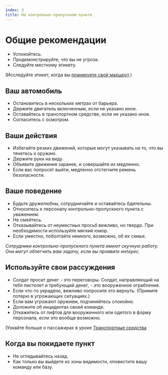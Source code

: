 ```yaml
---
index: 3
title: На контрольно-пропускном пункте
---
```

# Общие рекомендации

*   Успокойтесь.
*   Продемонстрируйте, что вы не угроза.
*   Следуйте местному этикету.

(Исследуйте этикет, когда вы [планируете свой маршрут](umbrella://travel/vehicles).)

## Ваш автомобиль

*   Остановитесь в нескольких метрах от барьера.
*   Держите двигатель включенным, если не указано иное.
*   Оставайтесь в транспортном средстве, если не указано иное.
*   Согласитесь с осмотром.

## Ваши действия

*   Избегайте резких движений, которые могут указывать на то, что вы тянетесь к оружию.
*   Держите руки на виду.
*   Объявите движения заранее, и совершайте их медленно.
*   Если вас попросят выйти, медленно отстегните ремень безопасности.

## Ваше поведение

*   Будьте дружелюбны, сотрудничайте и оставайтесь бдительны.
*   Относитесь к персоналу контрольно-пропускного пункта с уважением.
*   Не смейтесь.
*   Отказывайтесь от неуместных просьб вежливо, но твердо. При необходимости используйте мягкий юмор.
*   Если уместно, поболтайте немного, возможно, об их семье.

*Сотрудники контрольно-пропускного пункта имеют скучную работу. Они могут облегчить вам задачу, если вы проявите интерес.*

## Используйте свои рассуждения

*   Солдат просит денег - это переговоры. Солдат, направляющий на тебя пистолет и требующий денег, - это вооруженное ограбление.
*   Если что-то украдено, вежливо попросите это вернуть. (Примите потерю в угрожающих ситуациях.)
*   Если вам угрожают оружием, подчиняйтесь спокойно.
*   Доложите об инцидентах своей команде.
*   Откажитесь от лифтов для вооруженного или одетого в форму персонала, если это вообще возможно.

(Узнайте больше о пассажирах в уроке [Транспортные средства](umbrella://travel/vehicles)

## Когда вы покидаете пункт

*   Не оглядывайтесь назад.
*   Как только вы выйдете из зоны видимости, оповестите вашу команду или базу.
